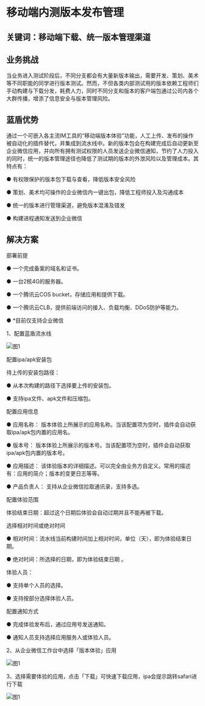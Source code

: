 # 移动端内测版本发布管理


## 关键词：移动端下载、统一版本管理渠道<a id="&#x51C6;&#x5907;&#x4E8B;&#x9879;"></a>

## 业务挑战 <a id="&#x51C6;&#x5907;&#x4E8B;&#x9879;"></a>

当业务进入测试阶段后，不同分支都会有大量新版本输出，需要开发、策划、美术等不同职能的同学进行版本测试。然而，不但各类内部测试用的版本依赖工程师们手动构建与下载分发，耗费人力，同时不同分支和版本的客户端包通过公司内各个大群传播，增添了信息安全与版本管理风险。

## 蓝盾优势 <a id="&#x51C6;&#x5907;&#x4E8B;&#x9879;"></a>

通过一个可嵌入各主流IM工具的“移动端版本体验”功能，人工上传、发布的操作被自动化的插件替代，并集成到流水线中。新的版本包会在构建完成后自动更新至企业微信应用，并向所有拥有测试权限的人员发送企业微信通知，节约了人力投入的同时，统一的版本管理途径也降低了测试期的版本的外泄风险以及管理成本。其特点有：

● 有权限保护的版本包下载与查看，降低版本安全风险

● 策划、美术均可操作的企业微信内一键出包，降低工程师投入及沟通成本

● 统一的版本进行管理渠道，避免版本混淆及错发

● 构建进程通知发送到企业微信


## 解决方案 <a id="&#x51C6;&#x5907;&#x4E8B;&#x9879;"></a>

部署前提

● 一个完成备案的域名和证书。

● 一台2核4G的服务器。

● 一个腾讯云COS bucket，存储应用和提供下载。

● 一个腾讯云CLB，提供前端访问的接入、负载均衡、DDoS防护等能力。

● *目前仅支持企业微信

1、配置蓝盾流水线

![&#x56FE;1](../../assets/scene-version-release-management-a.png)

配置ipa/apk安装包

 待上传的安装包路径：

● 从本次构建的路径下选择要上传的安装包。

● 支持ipa文件、apk文件和压缩包。

配置应用信息

● 应用名称：  版本体验上所展示的应用名称。当该配置项为空时，插件会自动获取ipa/apk包内置的应用名。

●  版本号： 版本体验上所展示的版本号。当该配置项为空时，插件会自动获取ipa/apk包内置的版本号。

●  应用描述： 该体验版本的详细描述。可以完全由业务方自定义。常用的描述有：应用的简介；版本的变更日志等等。

●  产品负责人： 支持从企业微信拉取通讯录，支持多选。

配置体验范围

 体验结束日期：超过这个日期后体验会自动过期并且不能再被下载。

 选择相对时间或绝对时间 

● 相对时间：流水线当前构建时间加上相对时间，单位（天），即为体验结束日期。

● 绝对时间：所选择的日期，即为体验结束日期        。

  体验人员： 

● 支持单个人员的选择。

● 支持按部分选择体验人员。

 配置通知方式

●  完成体验发布后，通过应用号发送通知。

●  通知人员支持选择应用服务人或体验人员。

2、从企业微信工作台中选择「版本体验」应用



![&#x56FE;1](../../assets/scene-version-release-management-b.png)

3、选择需要体验的应用，点击「下载」可快速下载应用，ipa会提示跳转safari进行下载



![&#x56FE;1](../../assets/scene-version-release-management-c.png)